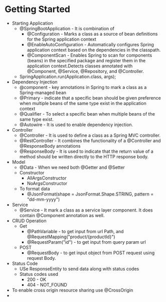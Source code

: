 # Getting Started

* Starting Application
    * @SpringBootApplication - It is combination of
        * @Configuration - Marks a class as a source of bean definitions for the Spring application context
        * @EnableAutoConfiguration - Automatically configures Spring application context based on the dependencies in the classpath.
        * @ComponentScan - Enables Spring to scan for components (beans) in the specified package and register them in the application context.Detects classes annotated with @Component, @Service, @Repository, and @Controller.
    * SpringApplication.run(Application.class, args);
* Dependency Injection
    * @component - key annotations in Spring to mark a class as a Spring-managed bean
    * @Primary - indicate that a specific bean should be given preference when multiple beans of the same type exist in the application context
    * @Qualifier - To select a specific bean when multiple beans of the same type exist.
    * @Autowire - It is used to enable dependency injection.
* Controller
  * @Controller - It is used to define a class as a Spring MVC controller.
  * @RestController - It combines the functionality of a @Controller and @ResponseBody annotations
  * @ResponseBody -  It is used to indicate that the return value of a method should be written directly to the HTTP response body.
* Model
  * @Data - When we need both @Getter and @Setter
  * Constructor
    * AllArgsConstructor
    * NoArgsConstructor
  * To format data 
    * @JsonFormat(shape = JsonFormat.Shape.STRING, pattern = "dd-mm-yyyy")
* Service
  * @Service - It mark a class as a service layer component. It does contain @Component annotation as well. 
* CRUD Operation
  * Get
    * @PathVariable - to get input from url Path, and @RequestMapping("product/{productId}")
    * @RequestParam("id") - to get input from query param url
  * POST
    * @RequestBody - to get input object from POST request using request Body.
* Status Code
  * USe ResponseEntity to send data along with status codes
  * Status codes used
    * 200 - OK
    * 404 - NOT_FOUND
* To enable cross origin resource sharing use @CrossOrigin
* 



